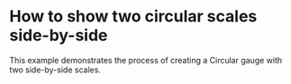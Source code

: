 # How to show two circular scales side-by-side


<p>This example demonstrates the process of creating a Circular gauge with two side-by-side scales.</p>

<br/>


